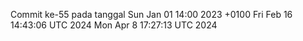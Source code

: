 Commit ke-55 pada tanggal Sun Jan 01 14:00 2023 +0100
Fri Feb 16 14:43:06 UTC 2024
Mon Apr  8 17:27:13 UTC 2024
